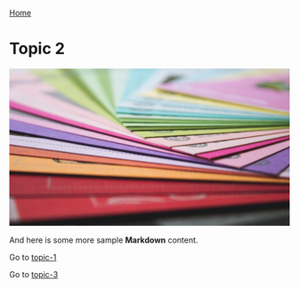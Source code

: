 [Home](home.md)

# Topic 2

![](images/andrew-pons-6-RhsUzKO6g-unsplash.jpg ':class=banner-image')

And here is some more sample **Markdown** content.  

Go to [topic-1](topic-1.md)

Go to [topic-3](topic-3.md)